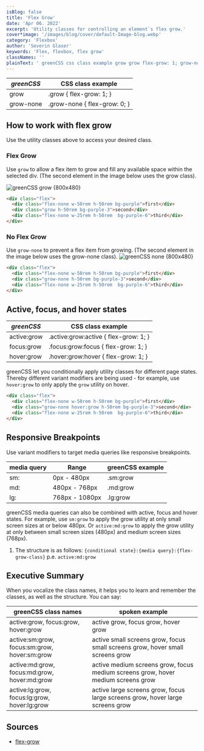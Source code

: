 ```yaml
---
isBlog: false
title: 'Flex Grow'
date: 'Apr 06. 2022'
excerpt: 'Utility classes for controlling an element`s flex grow.'
cover*image: '/images/blog/cover/default-Image-blog.webp'
category: 'Flexbox'
author: 'Severin Glaser'
keywords: 'Flex, flexbox, flex grow'
classNames: ''
plainText: ' greenCSS css class example grow grow flex-grow: 1; grow-none grow-none flex-grow: 0; how to work with flex grow use the utility classes above to access your desired class flex grow use `grow` to allow a flex item to grow and fill any available space within the selected div the second element in the image below uses the grow class ! greenCSS flex grow images docs flex grow webp?style=centerme  no flex grow use `grow-none` to prevent a flex item from growing the second element in the image below uses the grow-none class ! greenCSS grow none images docs flex grow-none webp?style=centerme  active focus and hover states greenCSS css class example active:grow active :grow:active flex-grow: 1; focus:grow focus :grow:focus flex-grow: 1; hover:grow hover :grow:hover flex-grow: 1; greenCSS let you conditionally apply utility classes for different page states thereby different variant modifiers are being used for example use `hover:grow` to only apply the `grow` utility on hover  responsive breakpoints use variant modifiers to target media queries like responsive breakpoints media query range greenCSS example sm: 0px 480px sm:grow md: 480px 768px md:grow lg: 768px 1080px lg:grow greenCSS media queries can also be combined with active focus and hover states for example use `sm:grow` to apply the grow utility at only small screen sizes at or below 480px or `active:md:grow` to apply the grow utility at only between small screen sizes 480px and medium screen sizes 768px 1 the structure is as follows: ` conditional state : media query : flex-grow-class ` p e `active:md:grow` executive summary when you vocalize the class names it helps you to learn and remember the classes as well as the structure you can say: greenCSS class names spoken example active:grow focus:grow hover:grow active grow focus grow hover grow active:sm:grow focus:sm:grow hover:sm:grow active small screens grow focus small screens grow hover small screens grow active:md:grow focus:md:grow hover:md:grow active medium screens grow focus medium screens grow hover medium screens grow active:lg:grow focus:lg:grow hover:lg:grow active large screens grow focus large screens grow hover large screens grow sources flex-grow https: developer mozilla org en-us docs web css flex-grow '
---
```


| _greenCSS_ | CSS class example            |
| ---------- | ---------------------------- |
| grow       | .grow { flex-grow: 1; }      |
| grow-none  | .grow-none { flex-grow: 0; } |

## How to work with flex grow

Use the utility classes above to access your desired class.

### Flex Grow

Use `grow` to allow a flex item to grow and fill any available space within the selected div. (The second element in the image below uses the grow class).

![greenCSS grow {800x480} ](/images/docs/flex/grow.webp)

```html
<div class="flex">
  <div class="flex-none w-50rem h-50rem bg-purple">first</div>
  <div class="grow h-50rem bg-purple-3">second</div>
  <div class="flex-none w-25rem h-50rem  bg-purple-6">third</div>
</div>
```

### No Flex Grow

Use `grow-none` to prevent a flex item from growing. (The second element in the image below uses the grow-none class).
![greenCSS none {800x480} ](/images/docs/flex/grow-none.webp)

```html
<div class="flex">
  <div class="flex-none w-50rem h-50rem bg-purple">first</div>
  <div class="grow-none h-50rem bg-purple-3">second</div>
  <div class="flex-none w-25rem h-50rem  bg-purple-6">third</div>
</div>
```

## Active, focus, and hover states

| _greenCSS_  | CSS class example                      |
| ----------- | -------------------------------------- |
| active:grow | .active\:grow:active { flex-grow: 1; } |
| focus:grow  | .focus\:grow:focus { flex-grow: 1; }   |
| hover:grow  | .hover\:grow:hover { flex-grow: 1; }   |

greenCSS let you conditionally apply utility classes for different page states. Thereby different variant modifiers are being used - for example, use `hover:grow` to only apply the `grow` utility on hover.

```html
<div class="flex">
  <div class="flex-none w-50rem h-50rem bg-purple">first</div>
  <div class="grow-none hover:grow h-50rem bg-purple-3">second</div>
  <div class="flex-none w-25rem h-50rem  bg-purple-6">third</div>
</div>
```

## Responsive Breakpoints

Use variant modifiers to target media queries like responsive breakpoints.

| media query | Range          | greenCSS example |
| ----------- | -------------- | ---------------- |
| sm:         | 0px - 480px    | .sm:grow         |
| md:         | 480px - 768px  | .md:grow         |
| lg:         | 768px - 1080px | .lg:grow         |

greenCSS media queries can also be combined with active, focus and hover states. For example, use `sm:grow` to apply the grow utility at only small screen sizes at or below 480px. Or `active:md:grow` to apply the grow utility at only between small screen sizes (480px) and medium screen sizes (768px).

1. The structure is as follows: `{conditional state}:{media query}:{flex-grow-class}` p.e. `active:md:grow`

## Executive Summary

When you vocalize the class names, it helps you to learn and remember the classes, as well as the structure. You can say:

| greenCSS class names                         | spoken example                                                                   |
| -------------------------------------------- | -------------------------------------------------------------------------------- |
| active:grow, focus:grow, hover:grow          | active grow, focus grow, hover grow                                              |
| active:sm:grow, focus:sm:grow, hover:sm:grow | active small screens grow, focus small screens grow, hover small screens grow    |
| active:md:grow, focus:md:grow, hover:md:grow | active medium screens grow, focus medium screens grow, hover medium screens grow |
| active:lg:grow, focus:lg:grow, hover:lg:grow | active large screens grow, focus large screens grow, hover large screens grow    |

## Sources

- [flex-grow](https://developer.mozilla.org/en-US/docs/Web/CSS/flex-grow)
